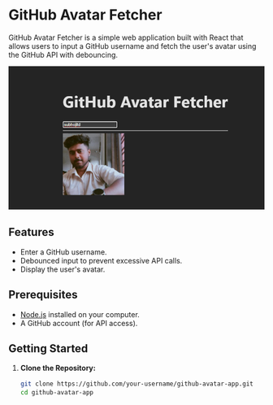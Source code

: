 # GitHub Avatar Fetcher

GitHub Avatar Fetcher is a simple web application built with React that allows users to input a GitHub username and fetch the user's avatar using the GitHub API with debouncing.

![GitHub Avatar Fetcher Screenshot](./src/assets/screenshot.png.png)

## Features

- Enter a GitHub username.
- Debounced input to prevent excessive API calls.
- Display the user's avatar.

## Prerequisites

- [Node.js](https://nodejs.org/) installed on your computer.
- A GitHub account (for API access).

## Getting Started

1. **Clone the Repository:**

   ```bash
   git clone https://github.com/your-username/github-avatar-app.git
   cd github-avatar-app
   ```
